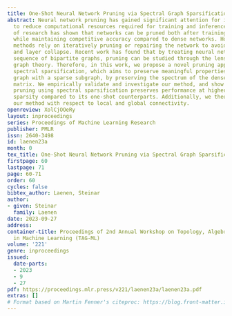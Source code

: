 ```yaml
---
title: One-Shot Neural Network Pruning via Spectral Graph Sparsification
abstract: Neural network pruning has gained significant attention for its potential
  to reduce computational resources required for training and inference. A large body
  of research has shown that networks can be pruned both after training and at initialisation,
  while maintaining competitive accuracy compared to dense networks. However, current
  methods rely on iteratively pruning or repairing the network to avoid over-pruning
  and layer collapse. Recent work has found that by treating neural networks as a
  sequence of bipartite graphs, pruning can be studied through the lens of spectral
  graph theory. Therefore, in this work, we propose a novel pruning approach using
  spectral sparsification, which aims to preserve meaningful properties of a dense
  graph with a sparse subgraph, by preserving the spectrum of the dense graph’s adjacency
  matrix. We empirically validate and investigate our method, and show that one-shot
  pruning using spectral sparsification preserves performance at higher levels of
  sparsity compared to its one-shot counterparts. Additionally, we theoretically analyse
  our method with respect to local and global connectivity.
openreview: XolCjOOeRy
layout: inproceedings
series: Proceedings of Machine Learning Research
publisher: PMLR
issn: 2640-3498
id: laenen23a
month: 0
tex_title: One-Shot Neural Network Pruning via Spectral Graph Sparsification
firstpage: 60
lastpage: 71
page: 60-71
order: 60
cycles: false
bibtex_author: Laenen, Steinar
author:
- given: Steinar
  family: Laenen
date: 2023-09-27
address: 
container-title: Proceedings of 2nd Annual Workshop on Topology, Algebra, and Geometry
  in Machine Learning (TAG-ML)
volume: '221'
genre: inproceedings
issued:
  date-parts:
  - 2023
  - 9
  - 27
pdf: https://proceedings.mlr.press/v221/laenen23a/laenen23a.pdf
extras: []
# Format based on Martin Fenner's citeproc: https://blog.front-matter.io/posts/citeproc-yaml-for-bibliographies/
---
```

